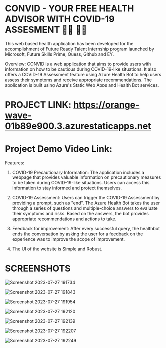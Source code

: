 # CONVID - YOUR FREE HEALTH ADVISOR WITH COVID-19 ASSESMENT 👩‍⚕️ 👨‍⚕️

This web based health application has been developed for the accomplishment of Future Ready Talent Internship program launched by Microsoft, Future Skills Prime, Quess, Github and EY.

Overview:
CONVID is a web application that aims to provide users with information on how to be cautious during COVID-19-like situations. It also offers a COVID-19 Assessment feature using Azure Health Bot to help users assess their symptoms and receive appropriate recommendations. The application is built using Azure's Static Web Apps and Health Bot services.

# PROJECT LINK: https://orange-wave-01b89e900.3.azurestaticapps.net
# Project Demo Video Link: 


Features:
1) COVID-19 Precautionary Information: The application includes a webpage that provides valuable information on precautionary measures to be taken during COVID-19-like situations. Users can access this information to stay informed and protect themselves.

2) COVID-19 Assessment: Users can trigger the COVID-19 Assessment by providing a prompt, such as "end". The Azure Health Bot takes the user through a series of questions and multiple-choice answers to evaluate their symptoms and risks. Based on the answers, the bot provides appropriate recommendations and actions to take.

3) Feedback for improvement: After every successful query, the healthbot ends the conversation by asking the user for a feedback on the experience was to improve the scope of improvement.

4) The UI of the website is Simple and Robust.

# SCREENSHOTS

![Screenshot 2023-07-27 191734](https://github.com/ironicmani/PROJECT-COVID-19/assets/97545814/6db6568d-58a6-4e40-9270-53efaf01ed20)

![Screenshot 2023-07-27 191843](https://github.com/ironicmani/PROJECT-COVID-19/assets/97545814/4e50328a-efae-4848-b3d9-8912b627434b)

![Screenshot 2023-07-27 191954](https://github.com/ironicmani/PROJECT-COVID-19/assets/97545814/de861d1a-23a0-4772-9f1a-23e0d6632ed9)

![Screenshot 2023-07-27 192120](https://github.com/ironicmani/PROJECT-COVID-19/assets/97545814/c83f61af-409a-4b86-853c-56e4f97fcae4)

![Screenshot 2023-07-27 192139](https://github.com/ironicmani/PROJECT-COVID-19/assets/97545814/868732f9-3bf4-4f2b-b62b-70b47b3cbc2b)

![Screenshot 2023-07-27 192207](https://github.com/ironicmani/PROJECT-COVID-19/assets/97545814/bffed96a-7751-45b1-a3e3-e0e6e83b2bc9)

![Screenshot 2023-07-27 192249](https://github.com/ironicmani/PROJECT-COVID-19/assets/97545814/76e4798e-a65f-406e-b5c5-4c48fe4a24b3)



